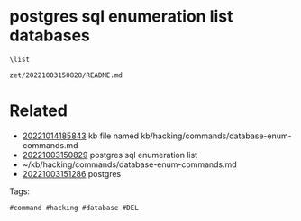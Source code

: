 # postgres sql enumeration list databases
```
\list
```

` zet/20221003150828/README.md `

# Related

- [20221014185843](/zet/20221014185843/README.md) kb file named kb/hacking/commands/database-enum-commands.md
- [20221003150829](/zet/20221003150829/README.md) postgres sql enumeration list
- ~/kb/hacking/commands/database-enum-commands.md
- [20221003151286](/zet/20221003151286/README.md) postgres

Tags:

    #command #hacking #database #DEL
